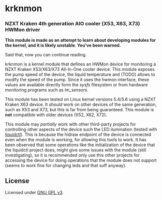# krknmon
### NZXT Kraken 4th generation AIO cooler (X53, X63, X73) HWMon driver

**This module is made as an attempt to learn about developing modules
for the kernel, and it is likely unstable. You've been warned.**

Said that, now you can continue reading.

krknmon is a kernel module that defines an HWMon device for monitoring
a NZXT Kraken X53/X63/X73 All-In-One cooler device. This module
exposes the pump speed of the device, the liquid temperature and
(TODO) allows to modify the speed of the pump. Since it uses the hwmon
interface, these values are available directly form the _sysfs_
filesystem or from hardware monitoring programs such as _lm_sensors_.

This module has been tested on Linux kernel versions 5.4/5.6 using a
NZXT Kraken X63 device. It _should_ work on other devices of the same
generation, such as X53 and X73, but this is far from being
guaranteed. This module is **not** compatible with older devices (X52,
X62, X72).

This module may _partially_ work with other third-party projects for
controlling other aspects of the device such the LED ilumination
(tested with
[liquidctl](https://github.com/jonasmalacofilho/liquidctl)). This is
because the hidraw endpoint of the device is connected even when the
module is working, for allowing this tools to work. It has been
observed that some operations like the initialization of the device
that the liquidctl project does, might give some issues with the
module (still investigating), so it is recommended only use this other
projects for accessing the device for doing operations that the module
does not support (seems to work fine for changing leds and that suff
anyway).

## License

Licensed under [GNU GPL v3](https://www.gnu.org/licenses/gpl-3.0.html).

